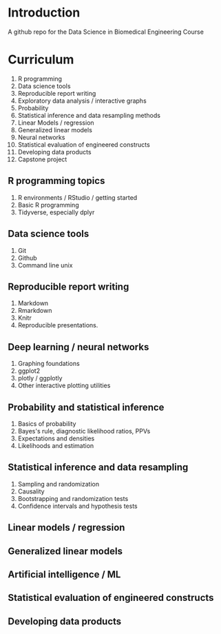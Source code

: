 # Introduction

A github repo for the Data Science in Biomedical Engineering Course

# Curriculum

1. R programming
2. Data science tools
3. Reproducible report writing
4. Exploratory data analysis / interactive graphs
5. Probability 
6. Statistical inference and data resampling methods
7. Linear Models / regression
8. Generalized linear models
9. Neural networks
10. Statistical evaluation of engineered constructs
11. Developing data products
12. Capstone project

## R programming topics

1. R environments / RStudio / getting started
2. Basic R programming
3. Tidyverse, especially dplyr

## Data science tools

1. Git
2. Github
3. Command line unix

## Reproducible report writing

1. Markdown
2. Rmarkdown
3. Knitr
4. Reproducible presentations.

## Deep learning / neural networks

1. Graphing foundations
2. ggplot2
3. plotly / ggplotly
4. Other interactive plotting utilities

## Probability and statistical inference

1. Basics of probability
2. Bayes's rule, diagnostic likelihood ratios, PPVs
3. Expectations and densities
4. Likelihoods and estimation

## Statistical inference and data resampling

1. Sampling and randomization
2. Causality
3. Bootstrapping and randomization tests
4. Confidence intervals and hypothesis tests

## Linear models / regression

## Generalized linear models 

## Artificial intelligence / ML

## Statistical evaluation of engineered constructs

## Developing data products

